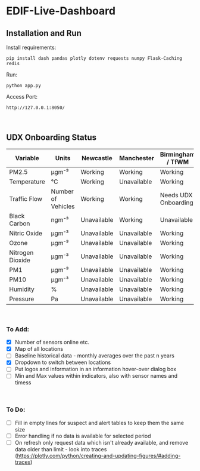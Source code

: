 # EDIF-Live-Dashboard
## Installation and Run
Install requirements:

    pip install dash pandas plotly dotenv requests numpy Flask-Caching redis

Run: 
    
    python app.py

Access Port:

    http://127.0.0.1:8050/

<br>

## UDX Onboarding Status

| Variable         | Units              | Newcastle    | Manchester   | Birmingham / TfWM    | Hull | Sheffield |
| ---------------- | ------------------ | ------------ | ------------ | -------------------- | ---- | --------- |
| PM2.5            | μgm⁻³              | Working      | Working      | Working              |      |           |
| Temperature      | °C                 | Working      | Unavailable  | Working              |      |           |
| Traffic Flow     | Number of Vehicles | Working      | Working      | Needs UDX Onboarding |      |           |
| Black Carbon     | ngm⁻³              | Unavailable  | Working      | Unavailable          |      |           |
| Nitric Oxide     | μgm⁻³              | Unavailable  | Unavailable  | Working              |      |           |
| Ozone            | μgm⁻³              | Unavailable  | Unavailable  | Working              |      |           |
| Nitrogen Dioxide | μgm⁻³              | Unavailable  | Unavailable  | Working              |      |           |
| PM1              | μgm⁻³              | Unavailable  | Unavailable  | Working              |      |           |
| PM10             | μgm⁻³              | Unavailable  | Unavailable  | Working              |      |           |
| Humidity         | %                  | Unavailable  | Unavailable  | Working              |      |           |
| Pressure         | Pa                 | Unavailable  | Unavailable  | Working              |      |           |


<br>

### To Add:
- [x] Number of sensors online etc.
- [x] Map of all locations
- [ ] Baseline historical data - monthly averages over the past n years
- [x] Dropdown to switch between locations
- [ ] Put logos and information in an information hover-over dialog box
- [ ] Min and Max values within indicators, also with sensor names and timess

<br>

### To Do:
- [ ] Fill in empty lines for suspect and alert tables to keep them the same size
- [ ] Error handling if no data is available for selected period
- [ ] On refresh only request data which isn't already available, and remove data older than limit - look into traces (https://plotly.com/python/creating-and-updating-figures/#adding-traces)